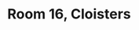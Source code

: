 ---
basin: En-Suite
cudn: true
floor: First
grade: 8
images: []
living_room: 'No'
location: North Court
name: '16'
network: Wired and Wireless
title: Room 16, Cloisters
---